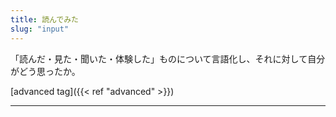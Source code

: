 ```yaml
---
title: 読んでみた
slug: "input"
---
```



「読んだ・見た・聞いた・体験した」ものについて言語化し、それに対して自分がどう思ったか。

[advanced tag]({{< ref "advanced" >}})

---
